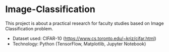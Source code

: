 # Image-Classification
This project is about a practical research for faculty studies based on Image Classification problem.

-  Dataset used: CIFAR-10 (https://www.cs.toronto.edu/~kriz/cifar.html)
- Technology: Python (TensorFlow, Matplotlib, Jupyter Notebook)
